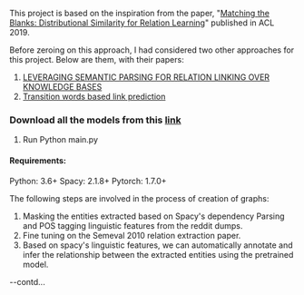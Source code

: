 This project is based on the inspiration from the paper, "[Matching the Blanks: Distributional Similarity for Relation Learning](https://arxiv.org/pdf/1906.03158.pdf)" published in ACL 2019. 

Before zeroing on this approach, I had considered two other approaches for this project. Below are them, with their papers:
1. [LEVERAGING SEMANTIC PARSING FOR
RELATION LINKING OVER KNOWLEDGE BASES](https://arxiv.org/pdf/2009.07726.pdf)
2. [Transition words based link prediction](https://www.ncbi.nlm.nih.gov/pmc/articles/PMC7153060/#:~:text=Transition%20words%20are%20used%20to,information%20in%20the%20second%20sentence.) 


### Download all the models from this [link](https://drive.google.com/drive/folders/14gg832CJ39CosbGGgY3VHRo4A9hdvjSz?usp=sharing)

1. Run Python main.py

#### Requirements:
Python: 3.6+
Spacy: 2.1.8+
Pytorch: 1.7.0+

The following steps are involved in the process of creation of graphs:
1. Masking the entities extracted based on Spacy's dependency Parsing and POS tagging linguistic features from the reddit dumps.
2. Fine tuning on the Semeval 2010 relation extraction paper.
3. Based on spacy's linguistic features, we can automatically annotate and infer the relationship between  the extracted entities using the pretrained model.




--contd...



